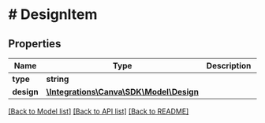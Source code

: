 # # DesignItem

## Properties

Name | Type | Description | Notes
------------ | ------------- | ------------- | -------------
**type** | **string** |  |
**design** | [**\Integrations\Canva\SDK\Model\Design**](Design.md) |  |

[[Back to Model list]](../../README.md#models) [[Back to API list]](../../README.md#endpoints) [[Back to README]](../../README.md)
